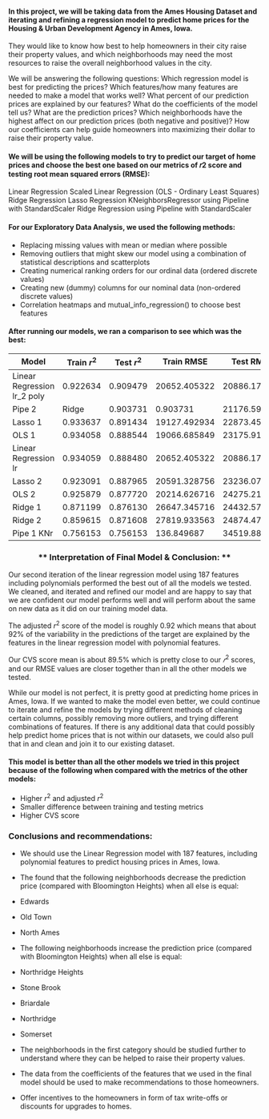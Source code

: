 #### In this project, we will be taking data from the Ames Housing Dataset and iterating and refining a regression model to predict home prices for the Housing & Urban Development Agency in Ames, Iowa.
They would like to know how best to help homeowners in their city raise their property values, and which neighborhoods may need the most resources to raise the overall neighborhood values in the city.

We will be answering the following questions:
Which regression model is best for predicting the prices?
Which features/how many features are needed to make a model that works well?
What percent of our prediction prices are explained by our features?
What do the coefficients of the model tell us?
What are the prediction prices?
Which neighborhoods have the highest affect on our prediction prices (both negative and positive)?
How our coefficients can help guide homeowners into maximizing their dollar to raise their property value.

#### We will be using the following models to try to predict our target of home prices and choose the best one based on our metrics of 𝑟2 score and testing root mean squared errors (RMSE):
Linear Regression
Scaled Linear Regression (OLS - Ordinary Least Squares)
Ridge Regression
Lasso Regression
KNeighborsRegressor using Pipeline with StandardScaler
Ridge Regression using Pipeline with StandardScaler

#### For our Exploratory Data Analysis, we used the following methods:

- Replacing missing values with mean or median where possible
- Removing outliers that might skew our model using a combination of statistical descriptions and scatterplots
- Creating numerical ranking orders for our ordinal data (ordered discrete values)
- Creating new (dummy) columns for our nominal data (non-ordered discrete values)
- Correlation heatmaps and mutual_info_regression() to choose best features


#### After running our models, we ran a comparison to see which was the best:

 Model | Train $r^2$ | Test $r^2$ | Train RMSE | Test RMSE
 ----- | ----------- | ---------- | ---------- | --------- 
Linear Regression lr_2 poly|0.922634|0.909479|20652.405322|20886.176699
Pipe 2|Ridge|0.903731|0.903731|21176.599136|22715.132873
Lasso 1|0.933637|0.891434|19127.492934|22873.452186
OLS 1|0.934058|0.888544|19066.685849|23175.918158
Linear Regression lr|0.934059|0.888480|20652.405322|20886.176698
Lasso 2|0.923091|0.887965|20591.328756|23236.073333
OLS 2|0.925879|0.877720|20214.626716|24275.218044
Ridge 1|0.871199|0.876130|26647.345716|24432.571901
Ridge 2|0.859615|0.871608|27819.933563|24874.475680
Pipe 1 KNr|0.756153|0.756153|136.849687|34519.887022

 
### <div align="center">  ** Interpretation of Final Model & Conclusion: ** </div>

Our second iteration of the linear regression model using 187 features including polynomials performed the best out of all the models we tested. We cleaned, and iterated and refined our model and are happy to say that we are confident our model performs well and will perform about the same on new data as it did on our training model data.


The adjusted  $r^2$  score of the model is roughly $0.92$  which means that about  $92\%$  of the variability in the predictions of the target are explained by the features in the linear regression model with polynomial features.


Our CVS score mean is about  $89.5\%$  which is pretty close to our  $𝑟^2$  scores, and our RMSE values are closer together than in all the other models we tested.

While our model is not perfect, it is pretty good at predicting home prices in Ames, Iowa. If we wanted to make the model even better, we could continue to iterate and refine the models by trying different methods of cleaning certain columns, possibly removing more outliers, and trying different combinations of features. If there is any additional data that could possibly help predict home prices that is not within our datasets, we could also pull that in and clean and join it to our existing dataset.

#### This model is better than all the other models we tried in this project because of the following when compared with the metrics of the other models:

* Higher $r^2$ and adjusted $r^2$
* Smaller difference between training and testing metrics
* Higher CVS score

### Conclusions and recommendations:

- We should use the Linear Regression model with 187 features, including polynomial features to predict housing prices in Ames, Iowa.


- The found that the following neighborhoods decrease the prediction price (compared with Bloomington Heights) when all else is equal:

 - Edwards
 - Old Town
 - North Ames


- The following neighborhoods increase the prediction price (compared with Bloomington Heights) when all else is equal:

 - Northridge Heights
 - Stone Brook
 - Briardale
 - Northridge
 - Somerset


- The neighborhoods in the first category should be studied further to understand where they can be helped to raise their property values.
- The data from the coefficients of the features that we used in the final model should be used to make recommendations to those homeowners.
- Offer incentives to the homeowners in form of tax write-offs or discounts for upgrades to homes.
